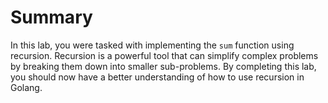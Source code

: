 # Summary

In this lab, you were tasked with implementing the `sum` function using recursion. Recursion is a powerful tool that can simplify complex problems by breaking them down into smaller sub-problems. By completing this lab, you should now have a better understanding of how to use recursion in Golang.
